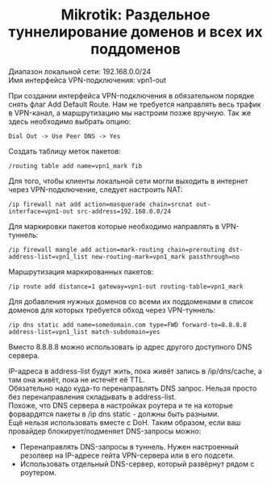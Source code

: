 <H1><center>
Mikrotik: Раздельное туннелирование доменов и всех их поддоменов
</center></H1>

Диапазон локальной сети: 192.168.0.0/24  
Имя интерфейса VPN-подключения: vpn1-out

При создании интерфейса VPN-подключения в обязательном порядке снять флаг Add Default Route. Нам не требуется направлять весь трафик в VPN-канал, а маршрутизацию мы настроим позже вручную.
Так же здесь необходимо выбрать опцию:

```
Dial Out -> Use Peer DNS -> Yes
```

Создать таблицу меток пакетов:

```
/routing table add name=vpn1_mark fib
```

Для того, чтобы клиенты локальной сети могли выходить в интернет через VPN-подключение, следует настроить NAT:

```
/ip firewall nat add action=masquerade chain=srcnat out-interface=vpn1-out src-address=192.168.0.0/24
```

Для маркировки пакетов которые необходимо направлять в VPN-туннель: 

```
/ip firewall mangle add action=mark-routing chain=prerouting dst-address-list=vpn1_list new-routing-mark=vpn1_mark passthrough=no
```

Маршрутизация маркированных пакетов:

```
/ip route add distance=1 gateway=vpn1-out routing-table=vpn1_mark
```

Для добавления нужных доменов со всеми их поддоменами в список доменов для которых требуется обход через VPN-туннель:

```
/ip dns static add name=somedomain.com type=FWD forward-to=8.8.8.8 address-list=vpn1_list match-subdomain=yes
```

Вместо 8.8.8.8 можно использовать ip адрес другого доступного DNS сервера.

IP-адреса в address-list будут жить, пока живёт запись в /ip/dns/cache, а там она живёт, пока не истечёт её TTL.  
Обязательно надо куда-то перенаправлять DNS запрос. Нельзя просто без перенаправления складывать в address-list.  
Похоже, что DNS сервера в настройках роутера и те на которые форвардятся пакеты в /ip dns static - должны быть разными.  
Ещё нельзя использовать вместе с DoH. Таким образом, если ваш провайдер блокирует/подменяет DNS-запросы можно:  
* Перенаправлять DNS-запросы в туннель. Нужен настроенный резолвер на IP-адресе гейта VPN-сервера или в его подсети.  
* Использовать отдельный DNS-сервер, который развёрнут рядом с роутером.  
